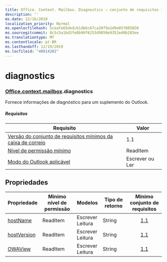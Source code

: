 ```yaml
---
title: Office. Context. Mailbox. Diagnostics – conjunto de requisitos 1,4
description: ''
ms.date: 12/16/2019
localization_priority: Normal
ms.openlocfilehash: 5ceafe65dedcb1db6c67ca28f9a1d9e05f805850
ms.sourcegitcommit: 8c5c5a1bd3fe8b90f6253d9850e9352ed0b283ee
ms.translationtype: MT
ms.contentlocale: pt-BR
ms.lasthandoff: 12/19/2019
ms.locfileid: "40814282"
---
```

# <a name="diagnostics"></a>diagnostics

### <a name="officeofficemdcontextofficecontextmdmailboxofficecontextmailboxmddiagnostics"></a>[Office](office.md)[.context](office.context.md)[.mailbox](office.context.mailbox.md).diagnostics

Fornece informações de diagnóstico para um suplemento do Outlook.

##### <a name="requirements"></a>Requisitos

|Requisito| Valor|
|---|---|
|[Versão do conjunto de requisitos mínimos da caixa de correio](../../requirement-sets/outlook-api-requirement-sets.md)| 1.1|
|[Nível de permissão mínimo](/outlook/add-ins/understanding-outlook-add-in-permissions)| ReadItem|
|[Modo do Outlook aplicável](/outlook/add-ins/#extension-points)| Escrever ou Ler|

## <a name="properties"></a>Propriedades

| Propriedade | Mínimo<br>nível de permissão | Modelos | Tipo de retorno | Mínimo<br>conjunto de requisitos |
|---|---|---|---|:---:|
| [hostName](/javascript/api/outlook/office.diagnostics?view=outlook-js-1.4#hostname) | ReadItem | Escrever<br>Leitura | String | [1.1](../requirement-set-1.1/outlook-requirement-set-1.1.md) |
| [hostVersion](/javascript/api/outlook/office.diagnostics?view=outlook-js-1.4#hostversion) | ReadItem | Escrever<br>Leitura | String | [1.1](../requirement-set-1.1/outlook-requirement-set-1.1.md) |
| [OWAView](/javascript/api/outlook/office.diagnostics?view=outlook-js-1.4#owaview) | ReadItem | Escrever<br>Leitura | String | [1.1](../requirement-set-1.1/outlook-requirement-set-1.1.md) |
